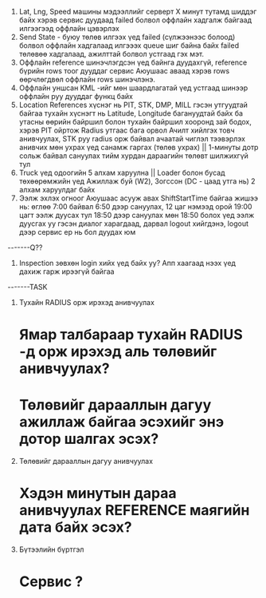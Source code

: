 1. Lat, Lng, Speed машины мэдээллийг серверт X минут тутамд шиддэг байх
   хэрэв сервис дуудаад failed болвол оффлайн хадгалж байгаад илгээгээд оффлайн
   цэвэрлэх
2. Send State - буюу төлөв илгээх үед failed (сүлжээнээс болоод) болвол оффлайн
   хадгалаад илгэээх queue шиг байна байх failed төлөвөө хадгалаад, ажилттай болвол устгаад
   гэх мэт.
3. Оффлайн reference шинэчлэгдсэн үед байнга дуудахгүй, reference бүрийн rows тоог
   дууддаг сервис Аюушаас аваад хэрэв rows өөрчлөгдвөл оффлайн rows шинэчлэнэ.
4. Оффлайн уншсан KML -ийг мөн шаардлагатай үед устгаад шинээр оффлайн руу дууддаг функц
   байх
5. Location References хүснэг нь PIT, STK, DMP, MILL гэсэн утгуудтай байгаа тухайн
   хүснэгт нь Latitude, Longitude багануудтай байх ба утасны өөрийн байршил болон
   тухайн байршил хооронд зай бодох, хэрэв PIT ойртож Radius утгаас бага орвол Ачилт
   хийлгэх товч анивчуулах, STK руу radius орж байвал ачаатай чиглэл тээвэрлэх анивчих
   мөн ухрах үед санамж гаргах (төлөв ухрах) || 1-минуты дотр сольж байвал сануулах
   тийм хурдан дараагийн төлөвт шилжихгүй тул
6. Truck үед одоогийн 5 алхам харуулна ||
   Loader болон бусад төхөөрөмжийн үед Ажиллаж буй (W2), Зогссон (DC - цаад утга нь) 2 алхам харуулдаг байх
7. Ээлж эхлэх огноог Аюушаас асууж авах ShiftStartTime байгаа жишээ нь: өглөө 7:00 байвал
   6:50 дээр сануулах, 12 цаг нэмээд орой 19:00 цагт ээлж дуусах тул 18:50 дээр сануулах
   мөн 18:50 болох үед ээлж дуусгах уу гэсэн диалог харагдаад, дарвал logout хийгдэнэ, logout
   дээр сервис ер нь бол дуудах юм

-------Q??

1. Inspection зөвхөн login хийх үед байх уу? Апп хаагаад нээх үед дахиж гарж ирээгүй байгаа

-------TASK

1. Тухайн RADIUS орж ирэхэд анивчуулах
   # Ямар талбараар тухайн RADIUS -д орж ирэхэд аль төлөвийг анивчуулах?
   # Төлөвийг дарааллын дагуу ажиллаж байгаа эсэхийг энэ дотор шалгах эсэх?
2. Төлөвийг дарааллын дагуу анивчуулах
   # Хэдэн минутын дараа анивчуулах REFERENCE маягийн дата байх эсэх?
3. Бүтээлийн бүртгэл
   # Сервис ?
